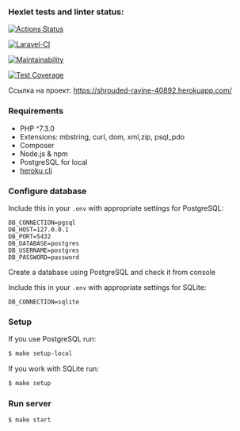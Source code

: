 ### Hexlet tests and linter status:
[![Actions Status](https://github.com/vladimirkuvanovv/php-project-lvl4/workflows/hexlet-check/badge.svg)](https://github.com/vladimirkuvanovv/php-project-lvl4/actions?query=workflow%3Ahexlet-check)

[![Laravel-CI](https://github.com/vladimirkuvanovv/php-project-lvl4/workflows/Laravel-CI/badge.svg)](https://github.com/vladimirkuvanovv/php-project-lvl4/actions?query=workflow%3ALaravel-CI)

[![Maintainability](https://api.codeclimate.com/v1/badges/703a70696038b44dd407/maintainability)](https://codeclimate.com/github/vladimirkuvanovv/php-project-lvl4/maintainability)

[![Test Coverage](https://api.codeclimate.com/v1/badges/703a70696038b44dd407/test_coverage)](https://codeclimate.com/github/vladimirkuvanovv/php-project-lvl4/test_coverage)

Ссылка на проект: https://shrouded-ravine-40892.herokuapp.com/

### Requirements

* PHP ^7.3.0
* Extensions: mbstring, curl, dom, xml,zip, psql_pdo
* Composer
* Node.js & npm
* PostgreSQL for local
* [heroku cli](https://devcenter.heroku.com/articles/heroku-cli#download-and-install)

### Configure database

Include this in your `.env` with appropriate settings for PostgreSQL:
```
DB_CONNECTION=pgsql
DB_HOST=127.0.0.1
DB_PORT=5432
DB_DATABASE=postgres
DB_USERNAME=postgres
DB_PASSWORD=password
```
Create a database using PostgreSQL and check it from console

Include this in your `.env` with appropriate settings for SQLite:
```
DB_CONNECTION=sqlite
```

### Setup

If you use PostgreSQL run:

```sh
$ make setup-local
```

If you work with SQLite run:

```sh
$ make setup
```

### Run server

```sh
$ make start
```
